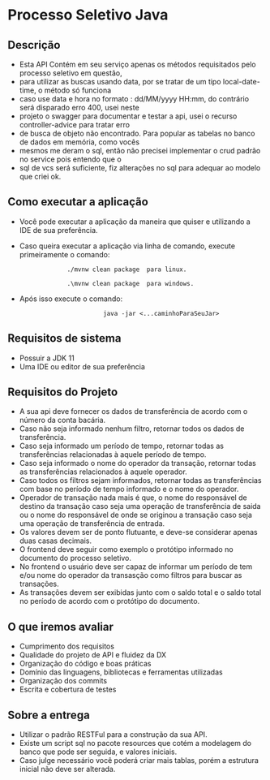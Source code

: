 # Processo Seletivo Java

## Descrição 

- Esta API Contém em seu serviço apenas os métodos requisitados pelo processo seletivo em questão, 
- para utilizar as buscas usando data, por se tratar de um tipo local-date-time, o método só funciona
- caso use data e hora no formato : dd/MM/yyyy HH:mm, do contrário será disparado erro 400, usei neste
- projeto o swagger para documentar e testar a api, usei o recurso controller-advice para tratar erro
- de busca de objeto não encontrado. Para popular as tabelas no banco de dados em memória, como vocês
- mesmos me deram o sql, então não precisei implementar o crud padrão no service pois entendo que o
- sql de vcs será suficiente, fiz alterações no sql para adequar ao modelo que criei ok. 


## Como executar a aplicação 

- Você pode executar a aplicação da maneira que quiser e utilizando a IDE de sua preferência. 
- Caso queira executar a aplicação via linha de comando, execute primeiramente o comando:

                   ./mvnw clean package  para linux.

                   .\mvnw clean package  para windows.
- Após isso execute o comando: 

                             java -jar <...caminhoParaSeuJar>

## Requisitos de sistema

- Possuir a JDK 11 
- Uma IDE ou editor de sua preferência

## Requisitos do Projeto

- A sua api deve fornecer os dados de transferência de acordo com o número da conta bacária.
- Caso não seja informado nenhum filtro, retornar  todos os dados de transferência.
- Caso seja informado um período de tempo, retornar todas as transferências relacionadas à aquele período de tempo.
- Caso seja informado o nome do operador da transação, retornar todas as transferências relacionados à aquele operador.
- Caso todos os filtros sejam informados, retornar todas as transferências com base no período de tempo informado e o nome do operador.
- Operador de transação nada mais é que, o nome do responsável de destino da transação caso seja uma operação de transferência de saida ou o nome do responsável de onde se originou a transação caso seja uma operação de transferência de entrada.
- Os valores devem ser de ponto flutuante, e deve-se considerar apenas duas casas decimais.
- O frontend deve seguir como exemplo o protótipo informado no documento do processo seletivo.
- No frontend o usuário deve ser capaz de informar um período de tem e/ou nome do operador da transasção como filtros para buscar as transações.
- As transações devem ser exibidas junto com o saldo total e o saldo total no período de acordo com o protótipo do documento.

## O que iremos avaliar
- Cumprimento dos requisitos
- Qualidade do projeto de API e fluidez da DX
- Organização do código e boas práticas
- Domínio das linguagens, bibliotecas e ferramentas utilizadas
- Organização dos commits
- Escrita e cobertura de testes

## Sobre a entrega
- Utilizar o padrão RESTFul para a construção da sua API.
- Existe um script sql no pacote resources que cotém a modelagem do banco que pode ser seguida, e valores iniciais.
- Caso julge necessário você poderá criar mais tablas, porém a estrutura inicial não deve ser alterada.
